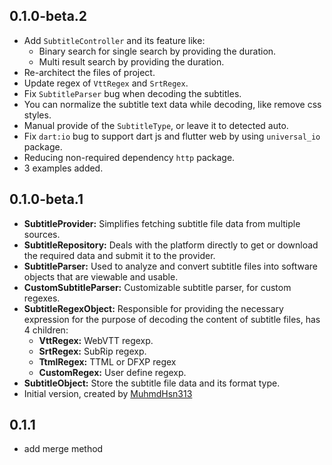 ## 0.1.0-beta.2
- Add `SubtitleController` and its feature like: 
    - Binary search for single search by providing the duration.
    - Multi result search by providing the duration.
- Re-architect the files of project.
- Update regex of `VttRegex` and `SrtRegex`.
- Fix `SubtitleParser` bug when decoding the subtitles.
- You can normalize the subtitle text data while decoding, like remove css styles.
- Manual provide of the `SubtitleType`, or leave it to detected auto.
- Fix `dart:io` bug to support dart js and flutter web by using `universal_io` package.
- Reducing non-required dependency `http` package.
- 3 examples added.

## 0.1.0-beta.1

- **SubtitleProvider:** Simplifies fetching subtitle file data from multiple sources.
- **SubtitleRepository:** Deals with the platform directly to get or download the required data and submit it to the provider.
- **SubtitleParser:** Used to analyze and convert subtitle files into software objects that are viewable and usable.
- **CustomSubtitleParser:** Customizable subtitle parser, for custom regexes.
- **SubtitleRegexObject:** Responsible for providing the necessary expression for the purpose of decoding the content of subtitle files, has 4 children:
    - **VttRegex:** WebVTT regexp.
    - **SrtRegex:** SubRip regexp.
    - **TtmlRegex:** TTML or DFXP regex
    - **CustomRegex:** User define regexp.
- **SubtitleObject:** Store the subtitle file data and its format type.
- Initial version, created by [MuhmdHsn313](https://twitter.com/MuhmdHsn313)

## 0.1.1

- add merge method
